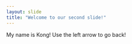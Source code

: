 ```yaml
---
layout: slide
title: "Welcome to our second slide!"
---
```

My name is Kong!
Use the left arrow to go back!
